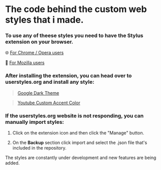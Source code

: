 # The code behind the custom web styles that i made.

### To use any of theese styles you need to have the Stylus extension on your browser.

:globe_with_meridians: [For Chrome / Opera users](https://chrome.google.com/webstore/detail/stylus/clngdbkpkpeebahjckkjfobafhncgmne?hl=en)

:fox_face: [For Mozilla users](https://addons.mozilla.org/en-US/firefox/addon/styl-us/)

### After installing the extension, you can head over to userstyles.org and install any style:

> [Google Dark Theme]()

> [Youtube Custom Accent Color](https://userstyles.org/styles/187051/youtube-custom-accent-color)

### If the userstyles.org website is not responding, you can manually import styles:

1) Click on the extension icon and then click the "Manage" button.

2) On the **Backup** section click import and select the .json file that's included in the repository.

The styles are constantly under development and new features are being added.
